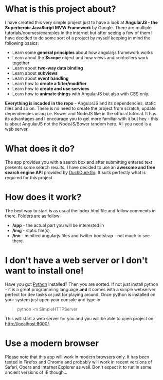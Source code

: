 # What is this project about?

I have created this very simple project just to have a look at **AngularJS - the
Superheroic JavaScript MVW Framework** by Google. There are multiple
tutorials/courses/examples in the internet but after seeing a
few of them I have decided to do some sort of a project by myself keeping
in mind the following basics:

* Learn some **general principles** about how angularjs framework works
* Learn about the **$scope** object and how views and controllers work together
* Learn about **two-way data binding**
* Learn about **subviews**
* Learn about **event handling**
* Learn how to **create a filter/modifier**
* Learn how to **create and use services**
* Learn how to **animate things** with AngularJS but also with CSS only.

**Everything is incuded in the repo** - AngularJS and its dependencies, static files
and so on. There is no need to create the project from scratch, update dependencies
using i.e. Bower and NodeJS like in the official tutorial. It has its advantages and
I encourage you to get more familiar with it but hey - this is about AngularJS
not the NodeJS/Bower tandem here. All you need is a web server.

# What does it do?

The app provides you with a search box and after submitting entered text presents
some search results. I have decided to use an **awesome and free search engine API**
provided by [DuckDuckGo]('https://duckduckgo.com/'). It suits perfectly what is required for this project.

# How does it work?
The best way to start is as usual the index.html file and follow comments in there.
Folders are as follow:

* **/app** - the actual part you will be interested in
* **/img** - static file(s)
* **/inc** - minified angularjs files and twitter bootstrap - not much to see there.

# I don't have a web server or I don't want to install one!

Have you got [Python](https://www.python.org/) installed? Then you are sorted. If not just install python -
it is a great programming language **and** it comes with a simple webserver perfect for dev tasks or just for
playing around. Once python is installed on your system just open your console and type in:

> python -m SimpleHTTPServer

This will start a web server for you and you will be able to open project on
[http://localhost:8000/](http://localhost:8000/).

# Use a modern browser

Please note that this app will work in modern browsers only. It has been tested in Firefox and Chrome
and probably will work in recent versions of Safari, Opera and Internet Explorer as well.
Don't expect it to run in some ancient versions of IE though...

